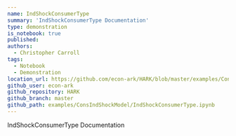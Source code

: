```yaml
---
name: IndShockConsumerType
summary: 'IndShockConsumerType Documentation'
type: demonstration
is_notebook: true
published:
authors:
  - Christopher Carroll
tags:
  - Notebook
  - Demonstration
location_url: https://github.com/econ-ark/HARK/blob/master/examples/ConsIndShockModel/IndShockConsumerType.ipynb
github_user: econ-ark
github_repository: HARK
github_branch: master
github_path: examples/ConsIndShockModel/IndShockConsumerType.ipynb
---
```


IndShockConsumerType Documentation

